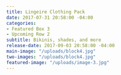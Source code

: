 ```yaml
---
title: Lingeire Clothing Pack
date: 2017-07-31 20:58:00 -04:00
categories:
- Featured Box 3
- Upcoming Row 2
subtitle: Bikinis, shades, and more
release-date: 2017-09-03 20:58:00 -04:00
main-image: "/uploads/block4.jpg"
two-images: "/uploads/block4.jpg"
featured-image: "/uploads/image-3.jpg"
---
```


